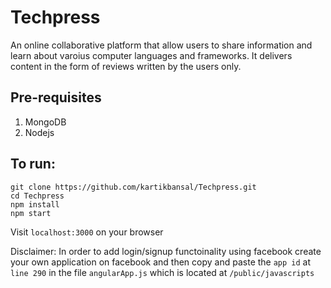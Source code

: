 # Techpress
An online collaborative platform that allow users to share information and learn about varoius
computer languages and frameworks. It delivers content in the form of reviews written by the users only.  

## Pre-requisites

1. MongoDB
2. Nodejs

## To run:

    git clone https://github.com/kartikbansal/Techpress.git
    cd Techpress
    npm install
    npm start

Visit ```localhost:3000``` on your browser

Disclaimer: In order to add login/signup functoinality using facebook create your own application on facebook and then copy and paste the ```app id``` at ```line 290``` in the file ```angularApp.js``` which is located at ```/public/javascripts```
